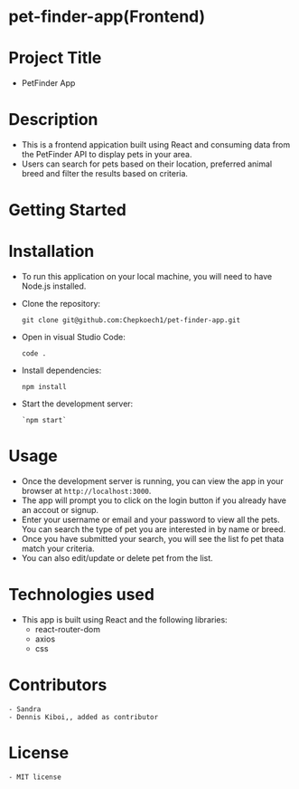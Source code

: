 # pet-finder-app(Frontend)
# Project Title
 - PetFinder App
# Description
 - This is a frontend appication built using React and consuming data from the PetFinder API to display pets in your area.
 - Users can search for pets based on their location, preferred animal breed and filter the results based on criteria.
# Getting Started
# Installation

  - To run this application on your local machine, you will need to have Node.js installed.
  - Clone the repository:

      `git clone git@github.com:Chepkoech1/pet-finder-app.git`

  - Open in visual Studio Code:

       `code .`
       
  - Install dependencies:

       `npm install`

  - Start the development server:

        `npm start`

# Usage

- Once the development server is running, you can view the app in your browser at `http://localhost:3000`.
- The app will prompt you to click on the login button if you already have an accout or signup.
- Enter your username or email and your password to view all the pets. You can search the type of pet you are interested in by name or breed.
- Once you have submitted your search, you will see the list fo pet thata match your criteria.
- You can also edit/update or delete pet from the list.

# Technologies used
- This app is built using React and the following libraries:
    - react-router-dom
    - axios
    - css

# Contributors
    - Sandra
    - Dennis Kiboi,, added as contributor

# License
    - MIT license


